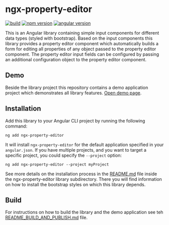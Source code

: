 # ngx-property-editor

[![build](https://github.com/heinerwalter/ngx-property-editor/actions/workflows/build-and-test.yml/badge.svg)](https://github.com/heinerwalter/ngx-property-editor/actions/workflows/build-and-test.yml)
[![npm version](https://img.shields.io/npm/v/ngx-property-editor?logo=npm&logoColor=fff)](https://www.npmjs.com/package/ngx-property-editor)
[![angular version](https://badgen.net/static/Angular/v16/c3002f?icon=angular)](https://v16.angular.io/docs)

This is an Angular library containing simple input components for different data types
(styled with bootstrap). Based on the input components this library provides a property
editor component which automatically builds a form for editing all properties of any
object passed to the property editor component. The property editor input fields can be
configured by passing an additional configuration object to the property editor component.

## Demo

Beside the library project this repository contains a demo application project
which demonstrates all library features.
[Open demo page](https://heinerwalter.github.io/ngx-property-editor/).

## Installation

Add this library to your Angular CLI project by running the following command:

```console
ng add ngx-property-editor
```

It will install `ngx-property-editor` for the default application specified in your
`angular.json`. If you have multiple projects, and you want to target a specific
project, you could specify the `--project` option:

```console
ng add ngx-property-editor --project myProject
```

See more details on the installation process in the
[README.md](projects/ngx-property-editor/README.md)
file inside the ngx-property-editor library subdirectory. There you will find information
on how to install the bootstrap styles on which this library depends.

## Build

For instructions on how to build the library and the demo application see teh
[README_BUILD_AND_PUBLISH.md](README_BUILD_AND_PUBLISH.md) file.
